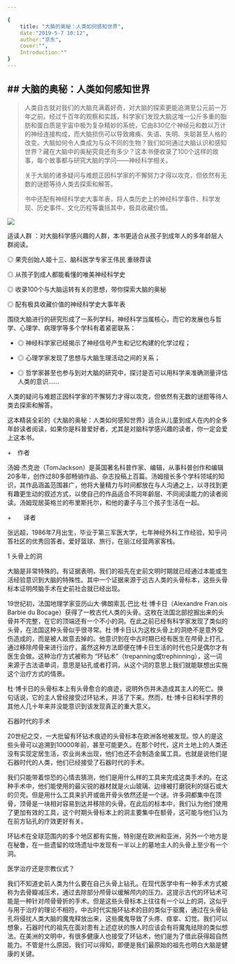 ```yaml
---

{
	title: "大脑的奥秘：人类如何感知世界",
	date:"2019-5-7 10:12",
	author:"京东",
	cover:"",
	Introduction:""
}
---
```






## ## 大脑的奥秘：人类如何感知世界

> 人类自古就对我们的大脑充满着好奇，对大脑的探索更能追溯至公元前一万年之前。经过千百年的观察和实践，科学家们发现大脑这堆一公斤多重的脂肪和蛋白质是宇宙中极为复杂精妙的系统，它由830亿个神经元和数以万计的神经连接构成，而大脑损伤可以导致瘫痪、失语、失明、失聪甚至人格的改变。大脑如何令人类成为与众不同的生物？我们如何通过大脑认识和感知世界？藏在大脑中的奥秘究竟还有多少？这本书便收录了100个这样的故事，每个故事都与研究大脑的学问——神经科学相关。
>
> 关于大脑的诸多疑问与难题正因科学家的不懈努力才得以攻克，但依然有无数的谜题等待人类去探索和解答。
>
> 书中还配有神经科学史大事年表，将人类历史上的神经科学事件、科学发现、历史事件、文化历程等囊括其中，极具收藏价值。



![](F:\thunder-beginning\分类浏览\读书会\_public\58dd318cNaaf188b0.jpg)

适读人群 ：对大脑科学感兴趣的人群，本书更适合从孩子到成年人的多年龄层人群阅读。

◎ 果壳创始人姬十三、脑科医学专家王伟民 重磅荐读

◎ 从孩子到成人都能看懂的唯美神经科学史

◎ 收录100个与大脑运转有关的思想，带你探索大脑的奥秘

◎ 配有极具收藏价值的神经科学史大事年表



围绕大脑进行的研究形成了一系列学科，神经科学当属核心，而它的发展也与哲学、心理学、病理学等多个学科有着紧密联系：

+ ◎ 神经科学家已经揭示了神经信号产生和记忆构建的化学过程；

+ ◎ 心理学家发现了思想与大脑生理活动之间的关系；

+ ◎ 哲学家甚至也参与到对大脑的研究中，探讨是否可以用科学来准确测量评估人类的意识……

人类的疑问与难题正因科学家的不懈努力才得以攻克，但依然有无数的谜题等待人类去探索和解答。

这本精装全彩的《大脑的奥秘：人类如何感知世界》适合从儿童到成人在内的全多年龄读者阅读，如果你是科普爱好者，尤其是对脑科学感兴趣的读者，你一定会爱上这本书。







+　作者

汤姆·杰克逊（TomJackson）是英国著名科普作家、编辑，从事科普创作和编辑20多年，创作过80多部畅销作品、杂志投稿上百篇。汤姆擅长多个学科领域的知识，其作品涵盖范围甚广，他将大量精力与时间都放在与人沟通之上，以寻找到更有趣更生动的叙述方式，以使自己的作品适合不同年齡层、不同阅读能力的读者阅读。汤姆现居英格兰的布里斯托尔，和他的妻子与三个孩子生活在一起。



+　　译者

张远超，1986年7月出生，毕业于第三军医大学，七年神经外科工作经验，知乎问答社区的优秀回答者。爱好篮球、旅行，在丽江经营两家客栈。









1 头骨上的洞



大脑是非常特殊的。有证据表明，我们的祖先在史前文明时期就已经通过本能或生活经验意识到大脑的特殊性。其中一个证据来源于远古人类的头骨标本，这些头骨标本证明颅脑手术在史前社会就已经出现。



19世纪初，法国地理学家亚历山大·佛朗索瓦·巴比·杜·博卡日（Alexandre Fran.ois Barbie du Bocage）获得了一枚古代人类的头骨。这枚在法国北部挖掘出来的头骨并不完整，在它的顶端还有一个不小的洞。在此之前已经有科学家发现了类似的头骨，在法国这种头骨似乎很寻常。杜·博卡日认为这枚头骨上的洞绝不是意外受伤造成的，而是被人故意去掉的。他意识到在中古时期已经有医生在颅骨上打孔，通过移除颅骨来进行治疗，虽然这种方法即便在博卡日生活的时代也只是偶尔才有医生会做。这种治疗方式被称为
“环钻术”（trepanning或trephinning），这一词来源于古法语单词，意思是钻孔或者打洞，从这个词的意思上我们就能联想出实施这个治疗方式的情景。

杜·博卡日的头骨标本上有头骨愈合的痕迹，说明外伤并未造成其主人的死亡。换句话说，它的主人曾经接受过环钻术，并活了下来。然而，杜·博卡日和科学界的其他人几十年来并没能意识到该发现真正的重大意义。



石器时代的手术

20世纪之交，一大批留有环钻术痕迹的头骨标本在欧洲各地被发现。惊人的是这些头骨可以追溯到10000年前，甚至可能更久。在那个时代，这片土地上的人类还没有实现定居生活，农业尚未出现，他们也还不会制造金属工具。也就是说他们是石器时代的人类，他们已经接受了石器时代的手术。

我们只能带着惊恐的心情去猜测，他们是用什么样的工具来完成这类手术的。在这种手术中，他们能使用的最尖锐的器材就是火山玻璃、边缘被打磨锐利的燧石或大的贝壳。但是用什么工具来扒开或凿开骨头依然还是一个谜。许多洞都集中在顶骨，顶骨是一块相对容易到达并移除的头骨。在此后的标本中，我们认为他们使用了更加有效的工具，这个时期头骨标本上的洞主要集中在额骨，这可能与他们认为在前方钻孔的疗效更好有关。

环钻术在全球范围内的多个地区都有实施，特别是在欧洲和亚洲，另外一个地方是在秘鲁，在一些遗留的坟场遗址中发现有一半以上的墓地主人的头骨上至少有一个洞。



医学治疗还是宗教仪式？

我们不知道史前人类为什么要在自己头骨上钻孔。在现代医学中有一种手术方式被称为去骨瓣减压术，通过去除部分颅骨以缓解颅内的压力。这提示古代的环钻术可能是一种针对颅骨骨折的手术。但是这些头骨标本上往往有一个以上的洞，这似乎与用于治疗的理论不相符。中古时代实施环钻术的目的类似于驱魔，通过在头骨钻孔将侵扰人类大脑的魔鬼释放出来，这些魔鬼导致了头疼、痉挛、幻觉。我们可以想象，石器时代的祖先在面对患有上述症状的族人时应该会有将魔鬼祛除的类似想法。在美洲的文明中，有很多健康人也接受了环钻术，他们是为了借此获得超自然能力。不管是什么原因，我们可以得知，即便是我们最原始的祖先也明白大脑是健康的关键。